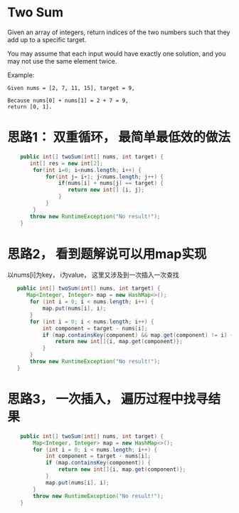 # Two Sum

Given an array of integers, return indices of the two numbers such that they add up to a specific target.

You may assume that each input would have exactly one solution, and you may not use the same element twice.

Example:
```
Given nums = [2, 7, 11, 15], target = 9,

Because nums[0] + nums[1] = 2 + 7 = 9,
return [0, 1].
```

# 思路1： 双重循环， 最简单最低效的做法

```java
    public int[] twoSum(int[] nums, int target) {
       int[] res = new int[2];
        for(int i=0; i<nums.length; i++) {
            for(int j= i+1; j<nums.length; j++) {
                if(nums[i] + nums[j] == target) {
                   return new int[] {i, j};
                }
            }
        }
       throw new RuntimeException("No result!");
    }

```

# 思路2， 看到题解说可以用map实现

 以nums[i]为key， i为value， 这里又涉及到一次插入一次查找
 ```java
    public int[] twoSum(int[] nums, int target) {
       Map<Integer, Integer> map = new HashMap<>();
        for (int i = 0; i < nums.length; i++) {
            map.put(nums[i], i);
        }
        for (int i = 0; i < nums.length; i++) {
            int component = target - nums[i];
            if (map.containsKey(component) && map.get(component) != i) {
                return new int[]{i, map.get(component)};
            }
        }
        throw new RuntimeException("No result!");
    }
```

# 思路3， 一次插入， 遍历过程中找寻结果

```java
    public int[] twoSum(int[] nums, int target) {
        Map<Integer, Integer> map = new HashMap<>();
        for (int i = 0; i < nums.length; i++) {
            int component = target - nums[i];
            if (map.containsKey(component)) {
                return new int[]{i, map.get(component)};
            }
            map.put(nums[i], i);
        }
        throw new RuntimeException("No result!");
    }
```
